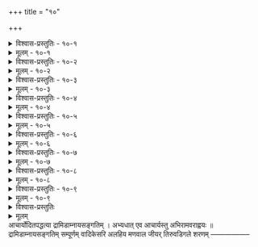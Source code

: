 +++
title = "१०"

+++

<details><summary>विश्वास-प्रस्तुतिः - १०-१</summary>

आद्ये अन्तिमस्य शतकस्य मुनिः स्वयात्राम्  
निश्चित्य वर्त्मनि सहायम् अपेक्षमाणः ।  
आप्तम् हितज्ञम् अहितच्छिदम् अम्बुजाक्षम्  
मोहूरधीशमुरवैरिणम् आश्रयत् सः ॥ १०-१ ॥
</details>

<details><summary>मूलम् - १०-१</summary>

आद्ये अन्तिमस्य शतकस्य मुनिः स्वयात्राम्  
निश्चित्य वर्त्मनि सहायम् अपेक्षमाणः ।  
आप्तम् हितज्ञम् अहितच्छिदम् अम्बुजाक्षम्  
मोहूरधीशमुरवैरिणम् आश्रयत् सः ॥ १०-१ ॥
</details>

<details><summary>विश्वास-प्रस्तुतिः - १०-२</summary>

वैकुण्ठम् एत्य करणीयम् अशेषदास्यम्  
अत्रैव केवलम् अनन्तपुरे विधित्सन् ।  
प्राप्यत्वम् अन्यदुरितौघ निवर्तनम् च  
प्राचीकशत् तनुभृताम् शठजित् द्वितीये ॥ १०-२ ॥
</details>

<details><summary>मूलम् - १०-२</summary>

वैकुण्ठम् एत्य करणीयम् अशेषदास्यम्  
अत्रैव केवलम् अनन्तपुरे विधित्सन् ।  
प्राप्यत्वम् अन्यदुरितौघ निवर्तनम् च  
प्राचीकशत् तनुभृताम् शठजित् द्वितीये ॥ १०-२ ॥
</details>

<details><summary>विश्वास-प्रस्तुतिः - १०-३</summary>

गोपीवियुक्तम् अपि गोचपलम् वियुक्तम्  
दास्यम् तमपि अचिरमेव हरिम् निजेष्टम् ।  
स्वोपेक्षकम् तम् अतिशङ्क्य मुनिः स तेन  
विस्रम्भितो विपुलतृष्णतया तृतीये ॥ १०-३ ॥
</details>

<details><summary>मूलम् - १०-३</summary>

गोपीवियुक्तम् अपि गोचपलम् वियुक्तम्  
दास्यम् तमपि अचिरमेव हरिम् निजेष्टम् ।  
स्वोपेक्षकम् तम् अतिशङ्क्य मुनिः स तेन  
विस्रम्भितो विपुलतृष्णतया तृतीये ॥ १०-३ ॥
</details>

<details><summary>विश्वास-प्रस्तुतिः - १०-४</summary>

आसक्तिनिश्चययुतः स्वफलागमस्य  
स्वार्थात् परार्थपरधीः अनुकम्पया सः ।  
उज्जीवनाय जगताम् उपदिष्टपूर्वाम्  
भक्तिम् हरौ फलयुताम् निजगाद तुर्ये ॥ १०-४ ॥
</details>

<details><summary>मूलम् - १०-४</summary>

आसक्तिनिश्चययुतः स्वफलागमस्य  
स्वार्थात् परार्थपरधीः अनुकम्पया सः ।  
उज्जीवनाय जगताम् उपदिष्टपूर्वाम्  
भक्तिम् हरौ फलयुताम् निजगाद तुर्ये ॥ १०-४ ॥
</details>

<details><summary>विश्वास-प्रस्तुतिः - १०-५</summary>

कृष्णस्य पादयुगलम् प्रतिभावनीयम्  
जिज्ञासितम् जगति भक्तिसमुत्सुकानाम् ।  
प्राप्तौ त्वरातिशयवान् मितसूक्तिजालैः  
भक्तेः शरीरमपि पञ्चमतो जगाद ॥ १०-५ ॥
</details>

<details><summary>मूलम् - १०-५</summary>

कृष्णस्य पादयुगलम् प्रतिभावनीयम्  
जिज्ञासितम् जगति भक्तिसमुत्सुकानाम् ।  
प्राप्तौ त्वरातिशयवान् मितसूक्तिजालैः  
भक्तेः शरीरमपि पञ्चमतो जगाद ॥ १०-५ ॥
</details>

<details><summary>विश्वास-प्रस्तुतिः - १०-६</summary>

वैकुण्ठधामनि विवेशयिषुम् स्वमीशम्  
तच्च स्वकीयविधिनैव विधातुकामम् ।  
पश्यन् मुनिः प्रमुदितोऽनुबभूव षष्ठे  
वाञ्छाधिकाः स्वविषयोपकृतीः तदीयाः ॥ १०-६ ॥
</details>

<details><summary>मूलम् - १०-६</summary>

वैकुण्ठधामनि विवेशयिषुम् स्वमीशम्  
तच्च स्वकीयविधिनैव विधातुकामम् ।  
पश्यन् मुनिः प्रमुदितोऽनुबभूव षष्ठे  
वाञ्छाधिकाः स्वविषयोपकृतीः तदीयाः ॥ १०-६ ॥
</details>

<details><summary>विश्वास-प्रस्तुतिः - १०-७</summary>

अस्मिन् उपैमि अमुम् इति स्वशरीरलोल-  
तद्दोषमुग्धमपि तत्त्यजने स्वयाज्ञाम् ।  
सार्थाम् चिकीर्षुम् अधिगम्य हरिम् तदीये  
शीले मुनिः स खलु सप्तमतो ममज्ज॥ १०-७ ॥
</details>

<details><summary>मूलम् - १०-७</summary>

अस्मिन् उपैमि अमुम् इति स्वशरीरलोल-  
तद्दोषमुग्धमपि तत्त्यजने स्वयाज्ञाम् ।  
सार्थाम् चिकीर्षुम् अधिगम्य हरिम् तदीये  
शीले मुनिः स खलु सप्तमतो ममज्ज॥ १०-७ ॥
</details>

<details><summary>विश्वास-प्रस्तुतिः - १०-८</summary>

व्यामोहम् आत्मनि विलोक्य विभोः अवेलम्  
अत्यादरे मयि कथम् त्वमनादरः प्राक् ।  
हेतुम् वद उचितम् इह इत्यनुपृच्छ्य चैनम्  
दत्तोत्तरो मुनिः अनेन च अष्टमे अभूत् ॥ १०-८ ॥
</details>

<details><summary>मूलम् - १०-८</summary>

व्यामोहम् आत्मनि विलोक्य विभोः अवेलम्  
अत्यादरे मयि कथम् त्वमनादरः प्राक् ।  
हेतुम् वद उचितम् इह इत्यनुपृच्छ्य चैनम्  
दत्तोत्तरो मुनिः अनेन च अष्टमे अभूत् ॥ १०-८ ॥
</details>

<details><summary>विश्वास-प्रस्तुतिः - १०-९</summary>

सत्कारम् अध्वनि सुरैरपि सन्निकृष्टे  
प्रत्युद्गतिम् परमधाम्नि जनैः तदीयैः ।  
तत्र स्थितिम् सुखमयीम् च हरिप्रियाणाम्  
आसादितो मुनिरभूत् नवमे शठारिः॥ १०-९ ॥
</details>

<details><summary>मूलम् - १०-९</summary>

सत्कारम् अध्वनि सुरैरपि सन्निकृष्टे  
प्रत्युद्गतिम् परमधाम्नि जनैः तदीयैः ।  
तत्र स्थितिम् सुखमयीम् च हरिप्रियाणाम्  
आसादितो मुनिरभूत् नवमे शठारिः॥ १०-९ ॥
</details>

<details><summary>विश्वास-प्रस्तुतिः</summary>

तद्दर्शनम् च मनसैव न चक्षुषा इति  
भक्त्यायुतः परमया भगवान् शठारिः ।  
पद्माज्ञया भगवतः परिहृत्य मान्द्यम्  
स्वाभीष्टम् अच्युतपदम् दशमे प्रपेदे ॥ १०–१० ॥
</details>

<details><summary>मूलम्</summary>

तद्दर्शनम् च मनसैव न चक्षुषा इति  
भक्त्यायुतः परमया भगवान् शठारिः ।  
पद्माज्ञया भगवतः परिहृत्य मान्द्यम्  
स्वाभीष्टम् अच्युतपदम् दशमे प्रपेदे ॥ १०–१० ॥
</details>
आचार्योदितपद्धत्या द्रामिडाम्नायसङ्गतिम् ।  
अभ्यधात् एव आचार्यस्तु अभिरामवराह्वयः ॥  
द्रामिडाम्नायसङ्गतिम् सम्पूर्णम्  
वादिकेसरि अलहिय मणवाल जीयर् तिरुवडिगले शरणम्  
—————–  
 